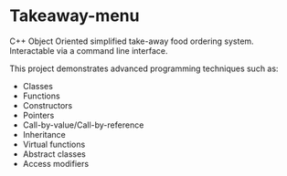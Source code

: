 # Takeaway-menu

C++ Object Oriented simplified take-away food ordering system.
Interactable via a command line interface.

This project demonstrates advanced programming techniques such as:
- Classes
- Functions
- Constructors
- Pointers
- Call-by-value/Call-by-reference
- Inheritance
- Virtual functions
- Abstract classes
- Access modifiers

